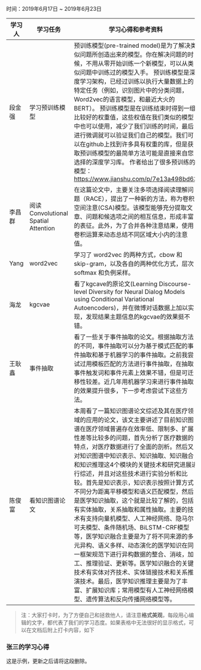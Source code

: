 时间：2019年6月17日 ~ 2019年6月23日

| 学习人  | 学习任务    | 学习心得和参考资料                                |
| ---- | ------- | ---------------------------------------- |
| 段金强   | 学习预训练模型 | 预训练模型(pre-trained model)是为了解决类似问题所创造出来的模型。你在解决问题的时候，不用从零开始训练一个新模型，可以从类似问题中训练过的模型入手。 预训练模型是深度学习架构，已经过训练以执行大量数据上的特定任务（例如，识别图片中的分类问题，Word2vec的语言模型，和最近大火的BERT）。 预训练模型是在训练结束时得到一组比较好的权重值，这些权值在我们类似的模型中也可以使用，减少了我们训练的时间，最后进行微调就可以验证我们自己的模型。我们可以在github上找到许多具有权重的库，但是获取预训练模型的最简单方法可能是直接来自您选择的深度学习库。 作者给出了很多预训练的模型：<https://www.jianshu.com/p/7e13a498bd63> |
| 李昌群 | 阅读Convolutional Spatial Attention | 在这篇论文中，主要关注多项选择阅读理解问题（RACE），提出了一种新的方法，称为卷积空间注意(CSA)模型。该模型能够充分提取文章、问题和候选项之间的相互信息，形成丰富的表征。此外，为了合并各种注意结果，使用卷积运算来动态总结不同区域大小内的注意值。 |
| Yang | word2vec | 学习了 word2vec 的两种方式，cbow 和 skip-gram，以及各自的两种优化方式，层次 softmax 和负例采样。|
| 海龙 | kgcvae | 看了kgcave的原论文(Learning Discourse-level Diversity for Neural Dialog Models using Conditional Variational Autoencoders)，并在微博对话数据上加以实现，发现结果主题信息的kgcvae的效果挺不错。|
| 王耿鑫 | 事件抽取 | 看了一些关于事件抽取的论文。根据抽取方法的不同，事件抽取可以分为基于模式匹配的事件抽取和基于机器学习的事件抽取。之前我尝试过用模板匹配的方法进行事件抽取，在抽取事件触发词和事件元素上效果不错，但是可迁移性较差。近几年用机器学习来进行事件抽取的效果提升很多，下一步考虑尝试下这些方法。 |
| 陈俊富 | 看知识图谱论文 | 本周看了一篇知识图谱论文综述及其在医疗领域的应用的论文，该文主要讲述了目前知识图谱在医疗领域普遍存在效率低、限制多、扩展性差等比较多的问题，首先分析了医疗数据的特点，对医疗数据进行了全面的剖析。然后又对知识图谱中知识表示、知识抽取、知识融合和知识推理这4个模块的关键技术和研究进展进行综述，并且对这些技术进行实验分析和比较。首先是知识表示，知识表示按照计算方式不同分为距离平移模型和语义匹配模型，然后是医学知识抽取，这个就是比较了解的，包括有实体抽取，关系抽取和属性抽取。主要的技术有支持向量机模型、人工神经网络、隐马尔可夫模型、条件随机场、BiLSTM-CRF模型等，医学知识融合主要是为了将不同来源的多元异构、语义多样、动态演化的医学知识在同一框架规范下进行异构数据的整合、消岐，加工、推理验证、更新等。医学知识融合的关键技术有实体对齐技术、实体链接技术和关系推演技术。最后，医学知识推理主要是为了丰富、扩展知识库；常用模型有人工神经网络模型、遗传算法和反向传播网络模型等。|
> 注：大家打卡时，为了方便自己和拯救他人，请注意**格式美观**，每段用心编辑的文字，都代表了我们的学习态度。如果表格中无法很好的显示格式，可以在文档后附上打卡内容，如下

### 张三的学习心得
这是示例，更新之后请将这段删除。
